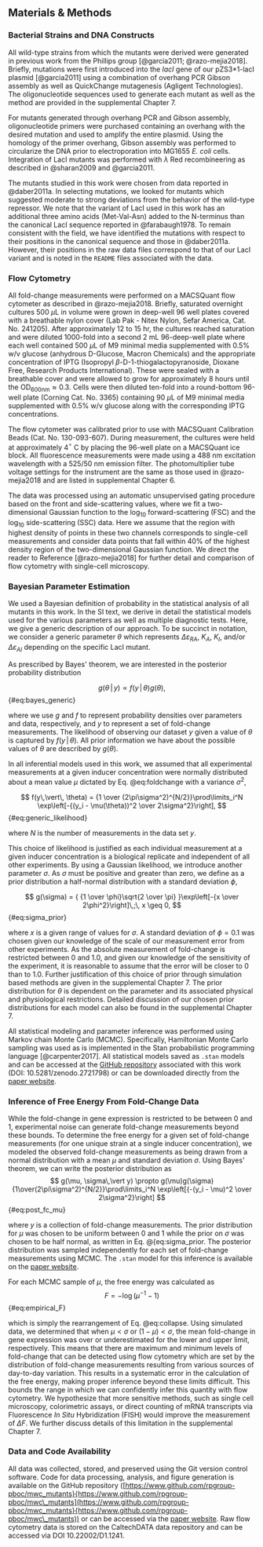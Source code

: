 ## Materials \& Methods

### Bacterial Strains and DNA Constructs

All wild-type strains from which the mutants were derived were generated in
previous work from the Phillips group [@garcia2011; @razo-mejia2018].
Briefly, mutations were first introduced into the *lacI* gene of our
pZS3\*1-lacI plasmid [@garcia2011] using a combination of overhang PCR
Gibson assembly as well as QuickChange mutagenesis (Agligent Technologies).
The oligonucleotide sequences used to generate each mutant as well as the
method are provided in the supplemental Chapter 7.

For mutants generated through overhang PCR and Gibson assembly,
oligonucleotide primers were purchased containing an overhang with the
desired mutation and used to amplify the entire plasmid. Using the homology
of the primer overhang, Gibson assembly was performed to circularize the DNA
prior to electroporation into MG1655 *E. coli* cells. Integration of LacI
mutants was performed with $\lambda$ Red recombineering as described in
@sharan2009 and @garcia2011.

The mutants studied in this work were chosen from data reported in
@daber2011a. In selecting mutations, we looked for mutants which suggested
moderate to strong deviations from the behavior of the wild-type repressor. We
note that the variant of LacI used in this work has an additional three amino
acids (Met-Val-Asn) added to the N-terminus than the canonical LacI sequence
reported in @farabaugh1978. To remain consistent with the field, we have
identified the mutations with respect to their positions in the canonical
sequence and those in @daber2011a. However, their positions in the raw data files correspond to
that of our LacI variant and is noted in the `README` files associated
with the data. 

### Flow Cytometry
All fold-change measurements were performed on a MACSQuant flow cytometer as
described in @razo-mejia2018. Briefly, saturated
overnight cultures 500 $\mu$L in volume were grown in deep-well 96 well plates 
covered with  a breathable nylon cover (Lab Pak - Nitex
Nylon, Sefar America, Cat. No. 241205). After approximately 12 to 15 hr, the
cultures reached saturation and were diluted 1000-fold into a second 2 mL
96-deep-well plate where each well contained 500 $\mu$L of M9 minimal media
supplemented with 0.5\% w/v glucose (anhydrous D-Glucose, Macron Chemicals)
and the appropriate concentration of IPTG (Isopropyl
$\beta$-D-1-thiogalactopyranoside, Dioxane Free, Research Products International).
These were sealed with a breathable cover and were allowed to grow for
approximately 8 hours until the OD$_\text{600nm} \approx 0.3$. 
Cells were then diluted ten-fold into a round-bottom 96-well plate 
(Corning Cat. No. 3365) containing 90 $\mu$L of M9 minimal media supplemented 
with 0.5\% w/v glucose along with the corresponding IPTG concentrations.

The flow cytometer was calibrated prior to use with MACSQuant Calibration
Beads (Cat. No. 130-093-607). During measurement, the cultures were held at
approximately 4$^\circ$ C by placing the 96-well plate on a MACSQuant ice block.
All fluorescence measurements were made using a 488 nm excitation wavelength
with a 525/50 nm emission filter. The photomultiplier tube voltage settings for
the instrument are the same as those used in @razo-mejia2018 and are listed in
supplemental Chapter 6.

The data was processed using an automatic unsupervised gating procedure based
on the front and side-scattering values, where we fit a two-dimensional
Gaussian function to the $\log_{10}$ forward-scattering (FSC) and the
$\log_{10}$ side-scattering (SSC) data. Here we assume that the region with
highest density of points in these two channels corresponds to single-cell
measurements and consider data points that fall within 40\% of the highest
density region of the two-dimensional Gaussian function. We direct the reader
to Reference [@razo-mejia2018] for further detail and comparison of flow
cytometry with single-cell microscopy.

### Bayesian Parameter Estimation
We used a Bayesian definition of probability in the statistical analysis of
all mutants in this work. In the SI text, we derive
in detail the statistical models used for the various parameters as well as
multiple diagnostic tests. Here, we give a generic description of our
approach. To be succinct in notation, we consider a generic parameter
$\theta$ which represents $\Delta\varepsilon_{RA}$, $K_A$, $K_I$, and/or
$\Delta\varepsilon_{AI}$ depending on the specific LacI mutant.

As prescribed by Bayes' theorem, we are interested in the posterior probability
distribution

$$
g(\theta\,\vert\, y) \propto {f(y\,\vert\,\theta)g(\theta)},
$${#eq:bayes_generic}

where we use $g$ and $f$ to represent probability densities over parameters and
data, respectively, and $y$ to represent a set of fold-change measurements. The
likelihood of observing our dataset $y$ given a value of $\theta$ is captured by
$f(y\,\vert\,\theta)$. All prior information we have about the possible values
of $\theta$ are described by $g(\theta)$. 

In all inferential models used in this work, we assumed that all experimental measurements at a
given inducer concentration were normally distributed about a mean value $\mu$
dictated by Eq. @eq:foldchange with a variance $\sigma^2$, 

$$
f(y\,\vert\, \theta) = {1 \over (2\pi\sigma^2)^{N/2}}\prod\limits_i^N \exp\left[-{(y_i - \mu(\theta))^2 \over 2\sigma^2}\right], 
$${#eq:generic_likelihood}

where $N$ is the number of measurements in the data set $y$.

This choice of likelihood is justified as each individual measurement at a given
inducer concentration is a biological replicate and independent of all other
experiments. By using a Gaussian likelihood, we introduce another parameter
$\sigma$. As $\sigma$ must be positive and greater than zero, we define as a prior
distribution  a half-normal distribution with a standard deviation $\phi$, 

$$
g(\sigma) = { {1 \over \phi}\sqrt{2 \over \pi} }\exp\left[-{x \over 2\phi^2}\right]\,;\, x \geq 0,
$${#eq:sigma_prior}

where $x$ is a given range of values for $\sigma$. A standard deviation of
$\phi=0.1$ was chosen given our knowledge of the scale of our measurement
error from other experiments. As the absolute measurement of fold-change is
restricted between $0$ and $1.0$, and given our knowledge of the sensitivity
of the experiment, it is reasonable to assume that the error will be closer
to $0$ than to $1.0$. Further justification of this choice of prior through
simulation based methods are given in the supplemental Chapter 7. The prior distribution for
$\theta$ is dependent on the parameter and its associated physical and
physiological restrictions. Detailed discussion of our chosen prior
distributions for each model can also be found in the supplemental Chapter 7.

All statistical modeling and parameter inference was performed using Markov
chain Monte Carlo (MCMC). Specifically, Hamiltonian Monte Carlo sampling was
used as is implemented in the Stan probabilistic programming language [@carpenter2017]. All
statistical models saved as `.stan` models and can be accessed at the
[GitHub repository](https://www.github.com/rpgroup-pboc/mwc_mutants)
associated with this work (DOI: 10.5281/zenodo.2721798) or can be downloaded directly from the
[paper website](https://www.rpgroup.caltech.edu/mwc_mutants). 

### Inference of Free Energy From Fold-Change Data

While the fold-change in gene expression is restricted to be between 0 and 1, experimental
noise can generate fold-change measurements beyond these bounds. To determine
the free energy for a given set of fold-change measurements (for one unique
strain at a single inducer concentration), we modeled the observed fold-change
measurements as being drawn from a normal distribution with a mean $\mu$
and standard deviation $\sigma$. Using Bayes' theorem, we can write
the posterior distribution as 
$$
g(\mu, \sigma\,\vert y) \propto
g(\mu)g(\sigma){1\over(2\pi\sigma^2)^{N/2}}\prod\limits_i^N
\exp\left[{-(y_i - \mu)^2 \over 2\sigma^2}\right]
$${#eq:post_fc_mu}

where $y$ is a collection of fold-change measurements. The prior distribution
for $\mu$ was chosen to be uniform between 0 and 1 while the prior on $\sigma$
was chosen to be half normal, as written in Eq. @{eq:sigma_prior. The
posterior distribution was sampled independently for each set of fold-change
measurements using MCMC. The `.stan` model for this inference is available on the
[paper website](http://www.rpgroup.caltech.edu/mwc_mutants). 

For each MCMC sample of $\mu$, the free energy was calculated as 
$$
F = -\log\left(\mu^{-1} - 1\right)
$${#eq:empirical_F}

which is simply the rearrangement of Eq. @eq:collapse. Using simulated
data, we determined that when $\mu < \sigma$ or $(1 - \mu) < \sigma$, the
mean fold-change in gene expression was over or underestimated for the lower
and upper limit, respectively. This means that there are maximum and minimum
levels of fold-change that can be detected using flow cytometry which are set
by the distribution of fold-change measurements resulting from various
sources of day-to-day variation. This results in a systematic error in the
calculation of the free energy, making proper inference beyond these limits
difficult. This bounds the range in which we can confidently infer this
quantity with flow cytometry. We hypothesize that more sensitive methods,
such as single cell microscopy, colorimetric assays, or direct counting of
mRNA transcripts via Fluorescence *In Situ* Hybridization (FISH) would
improve the measurement of $\Delta F$. We further discuss details of this
limitation in the supplemental Chapter 7.

### Data and Code Availability

All data was collected, stored, and preserved using the Git version control
software. Code for data processing, analysis, and figure generation is
available on the GitHub repository
([https://www.github.com/rpgroup-pboc/mwc_mutants}{https://www.github.com/rpgroup-pboc/mwc\_mutants](https://www.github.com/rpgroup-pboc/mwc_mutants}{https://www.github.com/rpgroup-pboc/mwc\_mutants))
or can be accessed via the
[paper website](http://www.rpgroup.caltech.edu/mwc_mutants). Raw flow
cytometry data is stored on the CaltechDATA data repository and can be
accessed via DOI 10.22002/D1.1241.

